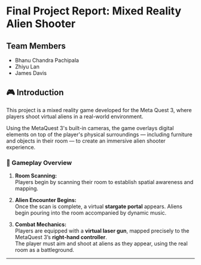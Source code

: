 # Final Project Report: Mixed Reality Alien Shooter

## Team Members
- Bhanu Chandra Pachipala  
- Zhiyu Lan  
- James Davis  

## 🎮 Introduction

This project is a mixed reality game developed for the Meta Quest 3, where players shoot virtual aliens in a real-world environment. 

Using the MetaQuest 3's built-in cameras, the game overlays digital elements on top of the player's physical surroundings — including furniture and objects in their room — to create an immersive alien shooter experience.

### 👾 Gameplay Overview

1. **Room Scanning:**  
   Players begin by scanning their room to establish spatial awareness and mapping.

2. **Alien Encounter Begins:**  
   Once the scan is complete, a virtual **stargate portal** appears. Aliens begin pouring into the room accompanied by dynamic music.

3. **Combat Mechanics:**  
   Players are equipped with a **virtual laser gun**, mapped precisely to the MetaQuest 3’s **right-hand controller**.  
   The player must aim and shoot at aliens as they appear, using the real room as a battleground.

---

